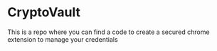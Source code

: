 # CryptoVault
This is a repo where you can find a code to create a secured chrome extension to manage your credentials
